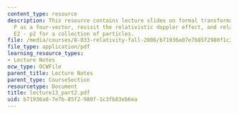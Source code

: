 ```yaml
---
content_type: resource
description: This resource contains lecture slides on formal transformation of E and
  P as a four-vector, revisit the relativistic doppler effect, and relativistic invariant
  E2 - p2 for a collection of particles.
file: /media/courses/8-033-relativity-fall-2006/b71936a07e7b85f2980f1c3fb83eb6ea_lecture13_part2.pdf
file_type: application/pdf
learning_resource_types:
- Lecture Notes
ocw_type: OCWFile
parent_title: Lecture Notes
parent_type: CourseSection
resourcetype: Document
title: lecture13_part2.pdf
uid: b71936a0-7e7b-85f2-980f-1c3fb83eb6ea
---
```

